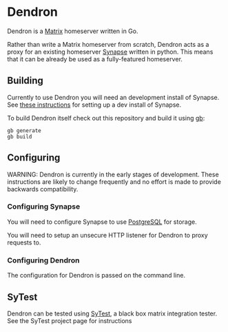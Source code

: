 Dendron
=======

Dendron is a [Matrix](https://matrix.org "Matrix") homeserver written in Go.

Rather than write a Matrix homeserver from scratch, Dendron acts as a proxy for
an existing homeserver [Synapse](https://github.com/matrix-org/synapse "Synapse")
written in python. This means that it can be already be used as a fully-featured
homeserver.

Building
--------

Currently to use Dendron you will need an development install of Synapse. See
[these instructions](https://github.com/matrix-org/synapse#synapse-development "Synapse Development") 
for setting up a dev install of Synapse.

To build Dendron itself check out this repository and build it using [gb](https://getgb.io):

    gb generate
    gb build


Configuring
-----------

WARNING: Dendron is currently in the early stages of development. These
instructions are likely to change frequently and no effort is made to provide
backwards compatibility.

### Configuring Synapse

You will need to configure Synapse to use [PostgreSQL](https://github.com/matrix-org/synapse#using-postgresql)
for storage.

You will need to setup an unsecure HTTP listener for Dendron to proxy requests to.

### Configuring Dendron

The configuration for Dendron is passed on the command line.


SyTest
------

Dendron can be tested using [SyTest](https://github.com/matrix-org/sytest#dendron), a 
black box matrix integration tester. See the SyTest project page for instructions
